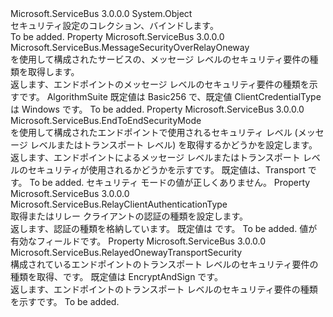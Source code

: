 <Type Name="NetOnewayRelaySecurity" FullName="Microsoft.ServiceBus.NetOnewayRelaySecurity">
  <TypeSignature Language="C#" Value="public sealed class NetOnewayRelaySecurity" />
  <TypeSignature Language="ILAsm" Value=".class public auto ansi sealed beforefieldinit NetOnewayRelaySecurity extends System.Object" />
  <TypeSignature Language="DocId" Value="T:Microsoft.ServiceBus.NetOnewayRelaySecurity" />
  <TypeSignature Language="VB.NET" Value="Public NotInheritable Class NetOnewayRelaySecurity" />
  <TypeSignature Language="F#" Value="type NetOnewayRelaySecurity = class" />
  <AssemblyInfo>
    <AssemblyName>Microsoft.ServiceBus</AssemblyName>
    <AssemblyVersion>3.0.0.0</AssemblyVersion>
  </AssemblyInfo>
  <Base>
    <BaseTypeName>System.Object</BaseTypeName>
  </Base>
  <Interfaces />
  <Docs>
    <summary>セキュリティ設定のコレクション、<see cref="T:Microsoft.ServiceBus.NetOnewayRelayBinding" />バインドします。</summary>
    <remarks>To be added.</remarks>
  </Docs>
  <Members>
    <Member MemberName="Message">
      <MemberSignature Language="C#" Value="public Microsoft.ServiceBus.MessageSecurityOverRelayOneway Message { get; }" />
      <MemberSignature Language="ILAsm" Value=".property instance class Microsoft.ServiceBus.MessageSecurityOverRelayOneway Message" />
      <MemberSignature Language="DocId" Value="P:Microsoft.ServiceBus.NetOnewayRelaySecurity.Message" />
      <MemberSignature Language="VB.NET" Value="Public ReadOnly Property Message As MessageSecurityOverRelayOneway" />
      <MemberSignature Language="F#" Value="member this.Message : Microsoft.ServiceBus.MessageSecurityOverRelayOneway" Usage="Microsoft.ServiceBus.NetOnewayRelaySecurity.Message" />
      <MemberType>Property</MemberType>
      <AssemblyInfo>
        <AssemblyName>Microsoft.ServiceBus</AssemblyName>
        <AssemblyVersion>3.0.0.0</AssemblyVersion>
      </AssemblyInfo>
      <ReturnValue>
        <ReturnType>Microsoft.ServiceBus.MessageSecurityOverRelayOneway</ReturnType>
      </ReturnValue>
      <Docs>
        <summary><see cref="T:Microsoft.ServiceBus.NetOnewayRelayBinding" /> を使用して構成されたサービスの、メッセージ レベルのセキュリティ要件の種類を取得します。</summary>
        <value>返します、<see cref="T:Microsoft.ServiceBus.MessageSecurityOverRelayOneway" />エンドポイントのメッセージ レベルのセキュリティ要件の種類を示すです。 AlgorithmSuite 既定値は Basic256 で、既定値 ClientCredentialType は Windows です。</value>
        <remarks>To be added.</remarks>
      </Docs>
    </Member>
    <Member MemberName="Mode">
      <MemberSignature Language="C#" Value="public Microsoft.ServiceBus.EndToEndSecurityMode Mode { get; set; }" />
      <MemberSignature Language="ILAsm" Value=".property instance valuetype Microsoft.ServiceBus.EndToEndSecurityMode Mode" />
      <MemberSignature Language="DocId" Value="P:Microsoft.ServiceBus.NetOnewayRelaySecurity.Mode" />
      <MemberSignature Language="VB.NET" Value="Public Property Mode As EndToEndSecurityMode" />
      <MemberSignature Language="F#" Value="member this.Mode : Microsoft.ServiceBus.EndToEndSecurityMode with get, set" Usage="Microsoft.ServiceBus.NetOnewayRelaySecurity.Mode" />
      <MemberType>Property</MemberType>
      <AssemblyInfo>
        <AssemblyName>Microsoft.ServiceBus</AssemblyName>
        <AssemblyVersion>3.0.0.0</AssemblyVersion>
      </AssemblyInfo>
      <ReturnValue>
        <ReturnType>Microsoft.ServiceBus.EndToEndSecurityMode</ReturnType>
      </ReturnValue>
      <Docs>
        <summary><see cref="T:Microsoft.ServiceBus.NetOnewayRelayBinding" /> を使用して構成されたエンドポイントで使用されるセキュリティ レベル (メッセージ レベルまたはトランスポート レベル) を取得するかどうかを設定します。</summary>
        <value>返します、<see cref="T:Microsoft.ServiceBus.EndToEndSecurityMode" />エンドポイントによるメッセージ レベルまたはトランスポート レベルのセキュリティが使用されるかどうかを示すです。 既定値は、Transport です。</value>
        <remarks>To be added.</remarks>
        <exception cref="T:System.ArgumentOutOfRangeException">セキュリティ モードの値が正しくありません。</exception>
      </Docs>
    </Member>
    <Member MemberName="RelayClientAuthenticationType">
      <MemberSignature Language="C#" Value="public Microsoft.ServiceBus.RelayClientAuthenticationType RelayClientAuthenticationType { get; set; }" />
      <MemberSignature Language="ILAsm" Value=".property instance valuetype Microsoft.ServiceBus.RelayClientAuthenticationType RelayClientAuthenticationType" />
      <MemberSignature Language="DocId" Value="P:Microsoft.ServiceBus.NetOnewayRelaySecurity.RelayClientAuthenticationType" />
      <MemberSignature Language="VB.NET" Value="Public Property RelayClientAuthenticationType As RelayClientAuthenticationType" />
      <MemberSignature Language="F#" Value="member this.RelayClientAuthenticationType : Microsoft.ServiceBus.RelayClientAuthenticationType with get, set" Usage="Microsoft.ServiceBus.NetOnewayRelaySecurity.RelayClientAuthenticationType" />
      <MemberType>Property</MemberType>
      <AssemblyInfo>
        <AssemblyName>Microsoft.ServiceBus</AssemblyName>
        <AssemblyVersion>3.0.0.0</AssemblyVersion>
      </AssemblyInfo>
      <ReturnValue>
        <ReturnType>Microsoft.ServiceBus.RelayClientAuthenticationType</ReturnType>
      </ReturnValue>
      <Docs>
        <summary>取得またはリレー クライアントの認証の種類を設定します。</summary>
        <value>返します、<see cref="T:Microsoft.ServiceBus.RelayClientAuthenticationType" />認証の種類を格納しています。 既定値は <see cref="F:Microsoft.ServiceBus.RelayClientAuthenticationType.RelayAccessToken" /> です。</value>
        <remarks>To be added.</remarks>
        <exception cref="T:System.ArgumentOutOfRangeException">値が有効な<see cref="T:Microsoft.ServiceBus.RelayClientAuthenticationType" />フィールドです。</exception>
      </Docs>
    </Member>
    <Member MemberName="Transport">
      <MemberSignature Language="C#" Value="public Microsoft.ServiceBus.RelayedOnewayTransportSecurity Transport { get; }" />
      <MemberSignature Language="ILAsm" Value=".property instance class Microsoft.ServiceBus.RelayedOnewayTransportSecurity Transport" />
      <MemberSignature Language="DocId" Value="P:Microsoft.ServiceBus.NetOnewayRelaySecurity.Transport" />
      <MemberSignature Language="VB.NET" Value="Public ReadOnly Property Transport As RelayedOnewayTransportSecurity" />
      <MemberSignature Language="F#" Value="member this.Transport : Microsoft.ServiceBus.RelayedOnewayTransportSecurity" Usage="Microsoft.ServiceBus.NetOnewayRelaySecurity.Transport" />
      <MemberType>Property</MemberType>
      <AssemblyInfo>
        <AssemblyName>Microsoft.ServiceBus</AssemblyName>
        <AssemblyVersion>3.0.0.0</AssemblyVersion>
      </AssemblyInfo>
      <ReturnValue>
        <ReturnType>Microsoft.ServiceBus.RelayedOnewayTransportSecurity</ReturnType>
      </ReturnValue>
      <Docs>
        <summary>構成されているエンドポイントのトランスポート レベルのセキュリティ要件の種類を取得、<see cref="T:Microsoft.ServiceBus.NetOnewayRelayBinding" />です。 既定値は EncryptAndSign です。</summary>
        <value>返します、<see cref="T:Microsoft.ServiceBus.RelayedOnewayTransportSecurity" />エンドポイントのトランスポート レベルのセキュリティ要件の種類を示すです。</value>
        <remarks>To be added.</remarks>
      </Docs>
    </Member>
  </Members>
</Type>